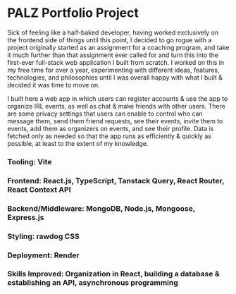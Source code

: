 <h1>PALZ Portfolio Project</h1>
<p>Sick of feeling like a half-baked developer, having worked exclusively on the frontend side of things until this point, I decided to go rogue with a project originally started as an assignment for a coaching program, and take it much further than that assignment ever called for and turn this into the first-ever full-stack web application I built from scratch. I worked on this in my free time for over a year, experimenting with different ideas, features, technologies, and philosophies until I was overall happy with what I built & decided it was time to move on.</p>
<p>I built here a web app in which users can register accounts & use the app to organize IRL events, as well as chat & make friends with other users. There are some privacy settings that users can enable to control who can message them, send them friend requests, see their events, invite them to events, add them as organizers on events, and see their profile. Data is fetched only as needed so that the app runs as efficiently & quickly as possible, at least to the extent of my knowledge.</p>
<h3>Tooling: Vite</h3>
<h3>Frontend: React.js, TypeScript, Tanstack Query, React Router, React Context API</h3>
<h3>Backend/Middleware: MongoDB, Node.js, Mongoose, Express.js</h3>
<h3>Styling: rawdog CSS</h3>
<h3>Deployment: Render</h3>
<h3>Skills Improved: Organization in React, building a database & establishing an API, asynchronous programming</h3>
